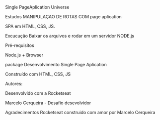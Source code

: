 Single PageAplication Universe

Estudos MANIPULAÇAO DE ROTAS COM page aplication

SPA em HTML, CSS, JS.

Excucução
Baixar os arquivos e rodar em um servidor NODE.js

Pré-requisitos

Node.js + Browser

package Desenvolvimento
Single Page Aplication

Construído com
HTML, CSS, JS


Autores:

Desenvolvido com a Rocketseat

Marcelo Cerqueira - Desafio desevolvidor

Agradecimentos
Rocketseat
construido com amor por Marcelo Cerqueira